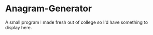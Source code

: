 # Anagram-Generator
A small program I made fresh out of college so I'd have something to display here.
